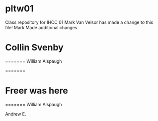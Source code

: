 # pltw01
Class repository for IHCC 01
Mark Van Velsor has made a change to this file!
Mark Made additional changes



Collin Svenby
=======
=======
William Alspaugh


=======

Freer was here
=======
=======
William Alspaugh

Andrew E.

